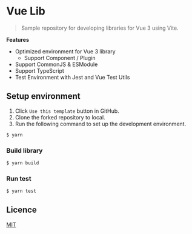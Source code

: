 # Vue Lib

> Sample repository for developing libraries for Vue 3 using Vite.

**Features**

- Optimized environment for Vue 3 library
  - Support Component / Plugin
- Support CommonJS & ESModule
- Support TypeScript
- Test Environment with Jest and Vue Test Utils

## Setup environment

1. Click `Use this template` button in GitHub.
2. Clone the forked repository to local.
3. Run the following command to set up the development environment.

```sh
$ yarn
```

### Build library

```sh
$ yarn build
```

### Run test

```sh
$ yarn test
```

## Licence

[MIT](./LICENCE)
